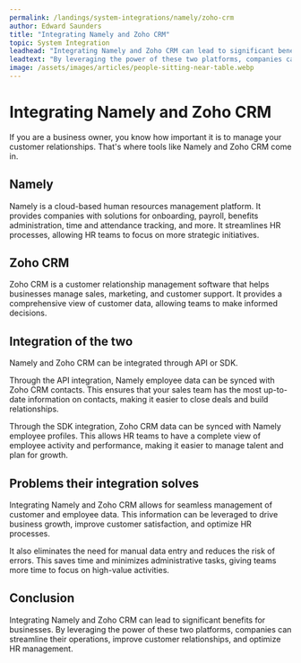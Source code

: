 ```yaml
---
permalink: /landings/system-integrations/namely/zoho-crm
author: Edward Saunders
title: "Integrating Namely and Zoho CRM"
topic: System Integration
leadhead: "Integrating Namely and Zoho CRM can lead to significant benefits for businesses"
leadtext: "By leveraging the power of these two platforms, companies can streamline their operations, improve customer relationships, and optimize HR management."
image: /assets/images/articles/people-sitting-near-table.webp
---
```

<div class="arttext">	<h1>Integrating Namely and Zoho CRM</h1>
	<p>If you are a business owner, you know how important it is to manage your customer relationships. That's where tools like Namely and Zoho CRM come in.</p>
	<h2>Namely</h2>
	<p>Namely is a cloud-based human resources management platform. It provides companies with solutions for onboarding, payroll, benefits administration, time and attendance tracking, and more. It streamlines HR processes, allowing HR teams to focus on more strategic initiatives. </p>
	<h2>Zoho CRM</h2>
	<p>Zoho CRM is a customer relationship management software that helps businesses manage sales, marketing, and customer support. It provides a comprehensive view of customer data, allowing teams to make informed decisions.</p>
	<h2>Integration of the two</h2>
	<p>Namely and Zoho CRM can be integrated through API or SDK.</p>
	<p>Through the API integration, Namely employee data can be synced with Zoho CRM contacts. This ensures that your sales team has the most up-to-date information on contacts, making it easier to close deals and build relationships.</p>
	<p>Through the SDK integration, Zoho CRM data can be synced with Namely employee profiles. This allows HR teams to have a complete view of employee activity and performance, making it easier to manage talent and plan for growth.</p>
	<h2>Problems their integration solves</h2>
	<p>Integrating Namely and Zoho CRM allows for seamless management of customer and employee data. This information can be leveraged to drive business growth, improve customer satisfaction, and optimize HR processes.</p>
	<p>It also eliminates the need for manual data entry and reduces the risk of errors. This saves time and minimizes administrative tasks, giving teams more time to focus on high-value activities. </p>
	<h2>Conclusion</h2>
	<p>Integrating Namely and Zoho CRM can lead to significant benefits for businesses. By leveraging the power of these two platforms, companies can streamline their operations, improve customer relationships, and optimize HR management.</p>
</div>
